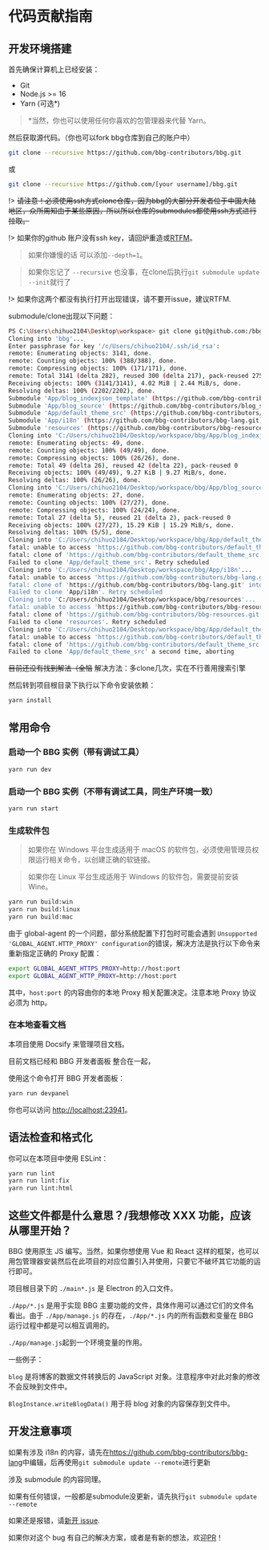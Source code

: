 # 代码贡献指南

## 开发环境搭建

首先确保计算机上已经安装：

- Git
- Node.js >= 16
- Yarn (可选\*)

> \*当然，你也可以使用任何你喜欢的包管理器来代替 Yarn。

然后获取源代码。（你也可以fork bbg仓库到自己的账户中）

```sh
git clone --recursive https://github.com/bbg-contributors/bbg.git
```

或

```sh
git clone --recursive https://github.com/[your username]/bbg.git
```

!> ~~请注意！必须使用ssh方式clone仓库，因为bbg的大部分开发者位于中国大陆地区，众所周知由于某些原因，所以所以仓库的submodules都使用ssh方式进行拉取。~~

!> 如果你的github 账户没有ssh key，请回炉重造或[RTFM](https://docs.github.com/zh/github/authenticating-to-github/connecting-to-github-with-ssh)。

> 如果你嫌慢的话 可以添加`--depth=1`。

> 如果你忘记了 `--recursive` 也没事，在clone后执行`git submodule update --init`就行了

!> 如果你这两个都没有执行打开出现错误，请不要开issue，建议RTFM.

submodule/clone出现以下问题：
```sh
PS C:\Users\chihuo2104\Desktop\workspace> git clone git@github.com:/bbg-contributors/bbg.git --recursive
Cloning into 'bbg'...
Enter passphrase for key '/c/Users/chihuo2104/.ssh/id_rsa':
remote: Enumerating objects: 3141, done.
remote: Counting objects: 100% (388/388), done.
remote: Compressing objects: 100% (171/171), done.
remote: Total 3141 (delta 282), reused 300 (delta 217), pack-reused 2753
Receiving objects: 100% (3141/3141), 4.02 MiB | 2.44 MiB/s, done.
Resolving deltas: 100% (2202/2202), done.
Submodule 'App/blog_indexjson_template' (https://github.com/bbg-contributors/blog_indexjson_template.git) registered for path 'App/blog_indexjson_template'
Submodule 'App/blog_source' (https://github.com/bbg-contributors/blog_source.git) registered for path 'App/blog_source'
Submodule 'App/default_theme_src' (https://github.com/bbg-contributors/default_theme_src.git) registered for path 'App/default_theme_src'
Submodule 'App/i18n' (https://github.com/bbg-contributors/bbg-lang.git) registered for path 'App/i18n'
Submodule 'resources' (https://github.com/bbg-contributors/bbg-resources.git) registered for path 'resources'
Cloning into 'C:/Users/chihuo2104/Desktop/workspace/bbg/App/blog_indexjson_template'...
remote: Enumerating objects: 49, done.
remote: Counting objects: 100% (49/49), done.
remote: Compressing objects: 100% (26/26), done.
remote: Total 49 (delta 26), reused 42 (delta 22), pack-reused 0
Receiving objects: 100% (49/49), 9.27 KiB | 9.27 MiB/s, done.
Resolving deltas: 100% (26/26), done.
Cloning into 'C:/Users/chihuo2104/Desktop/workspace/bbg/App/blog_source'...
remote: Enumerating objects: 27, done.
remote: Counting objects: 100% (27/27), done.
remote: Compressing objects: 100% (24/24), done.
remote: Total 27 (delta 5), reused 21 (delta 2), pack-reused 0
Receiving objects: 100% (27/27), 15.29 KiB | 15.29 MiB/s, done.
Resolving deltas: 100% (5/5), done.
Cloning into 'C:/Users/chihuo2104/Desktop/workspace/bbg/App/default_theme_src'...
fatal: unable to access 'https://github.com/bbg-contributors/default_theme_src.git/': Recv failure: Connection was reset
fatal: clone of 'https://github.com/bbg-contributors/default_theme_src.git' into submodule path 'C:/Users/chihuo2104/Desktop/workspace/bbg/App/default_theme_src' failed
Failed to clone 'App/default_theme_src'. Retry scheduled
Cloning into 'C:/Users/chihuo2104/Desktop/workspace/bbg/App/i18n'...
fatal: unable to access 'https://github.com/bbg-contributors/bbg-lang.git/': Failed to connect to github.com port 443 after 21052 ms: Couldn't connect to server
fatal: clone of 'https://github.com/bbg-contributors/bbg-lang.git' into submodule path 'C:/Users/chihuo2104/Desktop/workspace/bbg/App/i18n' failed
Failed to clone 'App/i18n'. Retry scheduled
Cloning into 'C:/Users/chihuo2104/Desktop/workspace/bbg/resources'...
fatal: unable to access 'https://github.com/bbg-contributors/bbg-resources.git/': Failed to connect to github.com port 443 after 21058 ms: Couldn't connect to server
fatal: clone of 'https://github.com/bbg-contributors/bbg-resources.git' into submodule path 'C:/Users/chihuo2104/Desktop/workspace/bbg/resources' failed
Failed to clone 'resources'. Retry scheduled
Cloning into 'C:/Users/chihuo2104/Desktop/workspace/bbg/App/default_theme_src'...
fatal: unable to access 'https://github.com/bbg-contributors/default_theme_src.git/': Recv failure: Connection was reset
fatal: clone of 'https://github.com/bbg-contributors/default_theme_src.git' into submodule path 'C:/Users/chihuo2104/Desktop/workspace/bbg/App/default_theme_src' failed
Failed to clone 'App/default_theme_src' a second time, aborting
```
~~目前还没有找到解法（全恼~~
解决方法：多clone几次，实在不行善用搜索引擎

然后转到项目根目录下执行以下命令安装依赖：

```sh
yarn install
```

## 常用命令

### 启动一个 BBG 实例（带有调试工具）

```sh
yarn run dev
```

### 启动一个 BBG 实例（不带有调试工具，同生产环境一致）

```sh
yarn run start
```

### 生成软件包

> 如果你在 Windows 平台生成适用于 macOS 的软件包，必须使用管理员权限运行相关命令，以创建正确的软链接。

> 如果你在 Linux 平台生成适用于 Windows 的软件包，需要提前安装 Wine。

```sh
yarn run build:win
yarn run build:linux
yarn run build:mac
```

由于 global-agent 的一个问题，部分系统配置下打包时可能会遇到 `Unsupported 'GLOBAL_AGENT.HTTP_PROXY' configuration`的错误，解决方法是执行以下命令来重新指定正确的 Proxy 配置：

```sh
export GLOBAL_AGENT_HTTPS_PROXY=http://host:port
export GLOBAL_AGENT_HTTP_PROXY=http://host:port
```

其中，`host:port` 的内容由你的本地 Proxy 相关配置决定。注意本地 Proxy 协议必须为 http。

### 在本地查看文档

本项目使用 Docsify 来管理项目文档。

目前文档已经和 BBG 开发者面板 整合在一起，

使用这个命令打开 BBG 开发者面板：

```sh
yarn run devpanel
```

你也可以访问 <http://localhost:23941>。

## 语法检查和格式化

你可以在本项目中使用 ESLint：

```sh
yarn run lint
yarn run lint:fix
yarn run lint:html
```

## 这些文件都是什么意思？/我想修改 XXX 功能，应该从哪里开始？

BBG 使用原生 JS 编写。当然，如果你想使用 Vue 和 React 这样的框架，也可以用包管理器安装然后在此项目的对应位置引入并使用，只要它不破坏其它功能的运行即可。

项目根目录下的 `./main*.js` 是 Electron 的入口文件。

`./App/*.js` 是用于实现 BBG 主要功能的文件，具体作用可以通过它们的文件名看出。由于 `./App/manage.js` 的存在，`./App/*.js` 内的所有函数和变量在 BBG 运行过程中都是可以相互调用的。

`./App/manage.js`起到一个环境变量的作用。

一些例子：

`blog` 是将博客的数据文件转换后的 JavaScript 对象。注意程序中对此对象的修改不会反映到文件中。

`BlogInstance.writeBlogData()` 用于将 blog 对象的内容保存到文件中。

## 开发注意事项

如果有涉及 i18n 的内容，请先在<https://github.com/bbg-contributors/bbg-lang>中编辑，后再使用`git submodule update --remote`进行更新

涉及 submodule 的内容同理。

如果有任何错误，一般都是submodule没更新，请先执行`git submodule update --remote`

如果还是报错，请[新开 issue](https://github.com/bbg-contributors/bbg/issues/new).

如果你对这个 bug 有自己的解决方案，或者是有新的想法，欢迎[PR](https://github.com/bbg-contributors/bbg/pulls/)！

